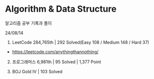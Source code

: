 # Algorithm & Data Structure

알고리즘 공부 기록과 풀이

24/08/14

1. LeetCode 284,765th | 292 Solved(Easy 108 / Medium 148 / Hard 37)
- https://leetcode.com/anythingthannothing/

2. 프로그래머스 6,981th | 95 Solved | 1,377 Point

3. BOJ Gold IV | 103 Solved
